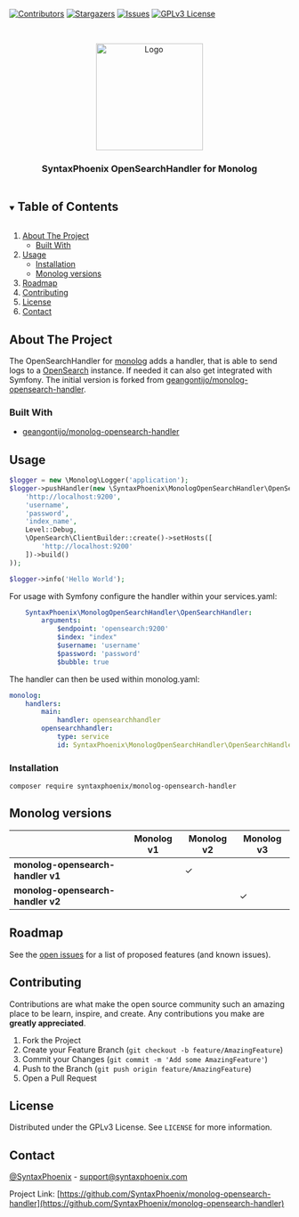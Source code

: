[![Contributors][contributors-shield]][contributors-url]
[![Stargazers][stars-shield]][stars-url]
[![Issues][issues-shield]][issues-url]
[![GPLv3 License][license-shield]][license-url]
 



<!-- PROJECT LOGO -->
<br />
<p align="center">
  <a href="https://github.com/SyntaxPhoenix/monolog-opensearch-handler">
    <img src="https://cdn.syntaxphoenix.com/images/logo.png" alt="Logo" width="192" height="192"/>
  </a>

  <h3 align="center">SyntaxPhoenix OpenSearchHandler for Monolog</h3>
</p>



<!-- TABLE OF CONTENTS -->
<details open="open">
  <summary><h2 style="display: inline-block">Table of Contents</h2></summary>
  <ol>
    <li>
      <a href="#about-the-project">About The Project</a>
      <ul>
        <li><a href="#built-with">Built With</a></li>
      </ul>
    </li>
    <li>
      <a href="#usage">Usage</a>
      <ul>
        <li><a href="#installation">Installation</a></li> 
        <li><a href="#monolog-versions">Monolog versions</a></li> 
      </ul>
    </li>
    <li><a href="#roadmap">Roadmap</a></li>
    <li><a href="#contributing">Contributing</a></li>
    <li><a href="#license">License</a></li>
    <li><a href="#contact">Contact</a></li>
  </ol>
</details>



<!-- ABOUT THE PROJECT -->
## About The Project
The OpenSearchHandler for [monolog](https://github.com/Seldaek/monolog) adds a handler, that is able to send logs to a [OpenSearch](https://opensearch.org/) instance. If needed it can also get integrated with Symfony. The initial version is forked from [geangontijo/monolog-opensearch-handler](https://github.com/geangontijo/monolog-opensearch-handler).


### Built With

* [geangontijo/monolog-opensearch-handler](https://github.com/geangontijo/monolog-opensearch-handler)


<!-- GETTING STARTED -->
## Usage

```php
$logger = new \Monolog\Logger('application');
$logger->pushHandler(new \SyntaxPhoenix\MonologOpenSearchHandler\OpenSearchHandler(
    'http://localhost:9200',
    'username',
    'password',
    'index_name',
    Level::Debug,
    \OpenSearch\ClientBuilder::create()->setHosts([
        'http://localhost:9200'
    ])->build()
));

$logger->info('Hello World');
```

For usage with Symfony configure the handler within your services.yaml:

```yaml
    SyntaxPhoenix\MonologOpenSearchHandler\OpenSearchHandler:
        arguments:
            $endpoint: 'opensearch:9200'
            $index: "index"
            $username: 'username'
            $password: 'password'
            $bubble: true
```

The handler can then be used within monolog.yaml:

```yaml
monolog:
    handlers:
        main:
            handler: opensearchhandler
        opensearchhandler:
            type: service
            id: SyntaxPhoenix\MonologOpenSearchHandler\OpenSearchHandler
```

### Installation

```
composer require syntaxphoenix/monolog-opensearch-handler
```


## Monolog versions

|                                   | **Monolog v1** | **Monolog v2** | **Monolog v3** |
|-----------------------------------|----------------|----------------|----------------|
| **monolog-opensearch-handler v1** |                |         ✓      |                |
| **monolog-opensearch-handler v2** |                |                |         ✓      |

<!-- ROADMAP -->
## Roadmap

See the [open issues](https://github.com/SyntaxPhoenix/monolog-opensearch-handler/issues) for a list of proposed features (and known issues).



<!-- CONTRIBUTING -->
## Contributing

Contributions are what make the open source community such an amazing place to be learn, inspire, and create. Any contributions you make are **greatly appreciated**.

1. Fork the Project
2. Create your Feature Branch (`git checkout -b feature/AmazingFeature`)
3. Commit your Changes (`git commit -m 'Add some AmazingFeature'`)
4. Push to the Branch (`git push origin feature/AmazingFeature`)
5. Open a Pull Request



<!-- LICENSE -->
## License

Distributed under the GPLv3 License. See `LICENSE` for more information.



<!-- CONTACT -->
## Contact

[@SyntaxPhoenix](https://twitter.com/SyntaxPhoenix) - support@syntaxphoenix.com

Project Link: [https://github.com/SyntaxPhoenix/monolog-opensearch-handler](https://github.com/SyntaxPhoenix/monolog-opensearch-handler)





<!-- MARKDOWN LINKS & IMAGES -->
<!-- https://www.markdownguide.org/basic-syntax/#reference-style-links -->
[contributors-shield]: https://img.shields.io/github/contributors/SyntaxPhoenix/monolog-opensearch-handler.svg?style=flat-square
[contributors-url]: https://github.com/SyntaxPhoenix/monolog-opensearch-handler/graphs/contributors
[stars-shield]: https://img.shields.io/github/stars/SyntaxPhoenix/monolog-opensearch-handler.svg?style=flat-square
[stars-url]: https://github.com/SyntaxPhoenix/monolog-opensearch-handler/stargazers
[issues-shield]: https://img.shields.io/github/issues/SyntaxPhoenix/monolog-opensearch-handler.svg?style=flat-square
[issues-url]: https://github.com/SyntaxPhoenix/monolog-opensearch-handler/issues
[license-shield]: https://img.shields.io/badge/License-GPLv3-blue.svg?style=flat-square
[license-url]: https://www.gnu.org/licenses/gpl-3.0